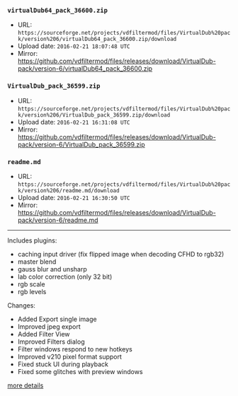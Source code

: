 ### `virtualDub64_pack_36600.zip`

- URL: `https://sourceforge.net/projects/vdfiltermod/files/VirtualDub%20pack/version%206/virtualDub64_pack_36600.zip/download`
- Upload date: `2016-02-21 18:07:48 UTC`
- Mirror: https://github.com/vdfiltermod/files/releases/download/VirtualDub-pack/version-6/virtualDub64_pack_36600.zip


### `VirtualDub_pack_36599.zip`

- URL: `https://sourceforge.net/projects/vdfiltermod/files/VirtualDub%20pack/version%206/VirtualDub_pack_36599.zip/download`
- Upload date: `2016-02-21 16:31:08 UTC`
- Mirror: https://github.com/vdfiltermod/files/releases/download/VirtualDub-pack/version-6/VirtualDub_pack_36599.zip


### `readme.md`

- URL: `https://sourceforge.net/projects/vdfiltermod/files/VirtualDub%20pack/version%206/readme.md/download`
- Upload date: `2016-02-21 16:30:50 UTC`
- Mirror: https://github.com/vdfiltermod/files/releases/download/VirtualDub-pack/version-6/readme.md

---

Includes plugins:

*  caching input driver (fix flipped image when decoding CFHD to rgb32)
*  master blend
*  gauss blur and unsharp
*  lab color correction (only 32 bit)
*  rgb scale
*  rgb levels

Changes:

*  Added Export single image
*  Improved jpeg export
*  Added Filter View
*  Improved Filters dialog
*  Filter windows respond to new hotkeys
*  Improved v210 pixel format support
*  Fixed stuck UI during playback
*  Fixed some glitches with preview windows

[more details](https://sourceforge.net/p/vdfiltermod/wiki/changes6/)
